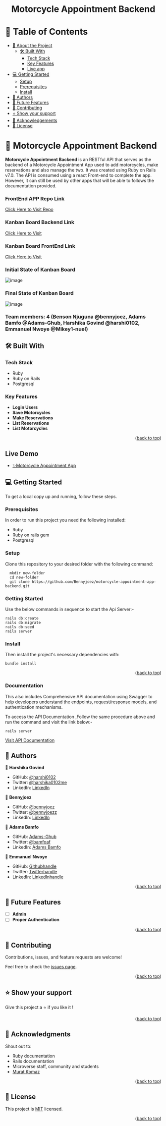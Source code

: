 <a name="readme-top"></a>

<div align="center">

  <h1><b>Motorcycle Appointment Backend</b></h1>

</div>

# 📗 Table of Contents

- [📖 About the Project](#about-project)
  - [🛠 Built With](#built-with)
    - [Tech Stack](#tech-stack)
    - [Key Features](#key-features)
    - [Live app](#live-demo)
- [💻 Getting Started](#getting-started)
  - [Setup](#setup)
  - [Prerequisites](#prerequisites)
  - [Install](#install)
- [👥 Authors](#authors)
- [🔭 Future Features](#future-features)
- [🤝 Contributing](#contributing)
- [⭐️ Show your support](#support)
- [🙏 Acknowledgements](#acknowledgements)
- [📝 License](#license)

<!-- PROJECT DESCRIPTION -->

# 📖 Motorcycle Appointment Backend <a name="about-project"></a>

**Motorcycle Appointment Backend** is an RESTful API that serves as the backend of a Motorcycle Appointment App used to add motorcycles, make reservations and also manage the two. It was created using Ruby on Rails v7.0. The API is consumed using a react Front-end to complete the app. However, it can still be used by other apps that will be able to follows the documentation provided.

### FrontEnd APP Repo Link

[Click Here to Visit Repo](https://github.com/Bennyjoez/motorcycle-appointment-app-front-end)

### Kanban Board Backend Link
[Click Here to Visit](https://github.com/Bennyjoez/motorcycle-appointment-app-backend/projects/1)
### Kanban Board FrontEnd Link
[Click Here to Visit](https://github.com/Bennyjoez/motorcycle-appointment-app-front-end/projects/1)
### Initial State of Kanban Board
![image](https://github.com/Bennyjoez/motorcycle-appointment-app-backend/assets/108334376/8f639885-944a-4cf3-84c3-4a542f6b1af6)
### Final State of Kanban Board
![image](https://github.com/Bennyjoez/motorcycle-appointment-app-backend/assets/108334376/06ed7888-0781-4217-ad4b-7ec7213c72b1)

### Team members: 4 (Benson Njuguna @bennyjoez, Adams Bamfo @Adams-Ghub, Harshika Govind @harshi0102, Emmanuel Nwoye @Mikey1-nuel)

## 🛠 Built With <a name="built-with"></a>

### Tech Stack <a name="tech-stack"></a>

- Ruby
- Ruby on Rails
- Postgresql

<!-- Features -->

### Key Features <a name="key-features"></a>

- **Login Users**
- **Save Motorcycles**
- **Make Reservations**
- **List Reservations**
- **List Motorcycles**

<p align="right">(<a href="#readme-top">back to top</a>)</p>

## Live Demo

- [✨Motorcycle Appointment App](https://jolly-fenglisu-580d34.netlify.app/)

<!-- GETTING STARTED -->

## 💻 Getting Started <a name="getting-started"></a>

To get a local copy up and running, follow these steps.

### Prerequisites

In order to run this project you need the following installed:

- Ruby
- Ruby on rails gem
- Postgresql

### Setup

Clone this repository to your desired folder with the following command:

```ssh
  mkdir new-folder
  cd new-folder
  git clone https://github.com/Bennyjoez/motorcycle-appointment-app-backend.git
```

### Getting Started

Use the below commands in sequence to start the Api Server:-

```ssh
rails db:create
rails db:migrate
rails db:seed
rails server
```

### Install

Then install the project's necessary dependencies with:

`bundle install`

<p align="right">(<a href="#readme-top">back to top</a>)</p>

### Documentation
This also includes Comprehensive API documentation using Swagger to help developers understand the endpoints, request/response models, and authentication mechanisms.

To access the API Documentation ,Follow the same procedure above and run the command and visit the link below:-

```ssh
rails server
```

[Visit API Documentation](http://localhost:3000/api-docs)

<!-- AUTHORS -->

## 👥 Authors <a name="authors"></a>

👤 **‌‌‌Harshika Govind**

- GitHub: [@harshi0102](https://github.com/harshi0102)
- Twitter: [@harshika0102me](https://twitter.com/harshika0102me)
- LinkedIn: [LinkedIn](https://www.linkedin.com/in/harshikagovind/)

👤 **Bennyjoez**

- GitHub: [@bennyjoez](https://github.com/Bennyjoez)
- Twitter: [@bennyjoezz](https://twitter.com/bennyjoezz)
- LinkedIn: [LinkedIn](https://www.linkedin.com/in/bennyjoez/)

👤 **Adams Bamfo**

- GitHub: [Adams-Ghub](https://github.com/Adams-Ghub)
- Twitter: [@bamfoaf](https://twitter.com/bamfoaf)
- LinkedIn: [Adams Bamfo](https://www.linkedin.com/in/adams-bamfo/)

👤 **Emmanuel Nwoye**

- GitHub: [Githubhandle](https://github.com/Mikey1-nuel)
- Twitter: [Twitterhandle](https://twitter.com/Mikey_nuel)
- LinkedIn: [LinkedInhandle](https://www.linkedin.com/in/emmanuel-nwoye-5915141b8/)

<p align="right">(<a href="#readme-top">back to top</a>)</p>

<!-- FUTURE FEATURES -->

## 🔭 Future Features <a name="future-features"></a>

- [ ] **Admin**
- [ ] **Proper Authentication**

<p align="right">(<a href="#readme-top">back to top</a>)</p>

<!-- CONTRIBUTING -->

## 🤝 Contributing <a name="contributing"></a>

Contributions, issues, and feature requests are welcome!

Feel free to check the [issues page](https://github.com/Bennyjoez/motorcycle-appointment-app-backend/issues).

<p align="right">(<a href="#readme-top">back to top</a>)</p>

<!-- SUPPORT -->

## ⭐️ Show your support <a name="support"></a>

Give this project a ⭐️ if you like it !

<p align="right">(<a href="#readme-top">back to top</a>)</p>

<!-- ACKNOWLEDGEMENTS -->

## 🙏 Acknowledgments <a name="acknowledgements"></a>

Shout out to:

- Ruby documentation
- Rails documentation
- Microverse staff, community and students
- [Murat Komaz](https://www.behance.net/muratk)

<p align="right">(<a href="#readme-top">back to top</a>)</p>

<!-- LICENSE -->

## 📝 License <a name="license"></a>

This project is [MIT](https://github.com/Bennyjoez/motorcycle-appointment-app-backend/blob/5397cf85bf18a3561e0c30a9d14402d16b9933d3/LICENSE.md) licensed.

<p align="right">(<a href="#readme-top">back to top</a>)</p>
